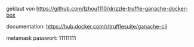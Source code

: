 geklaut von https://github.com/lzhou1110/drizzle-truffle-ganache-docker-box

documentation: https://hub.docker.com/r/trufflesuite/ganache-cli

metamask passwort: 11111111